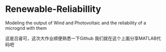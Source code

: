 # Renewable-Reliabillity
Modeling the output of Wind and Photovoltaic and the reliability of a microgrid with them

这是吕睿可，这次大作业顺便熟悉一下Github
我们就在这个上面分享MATLAB代码吧
